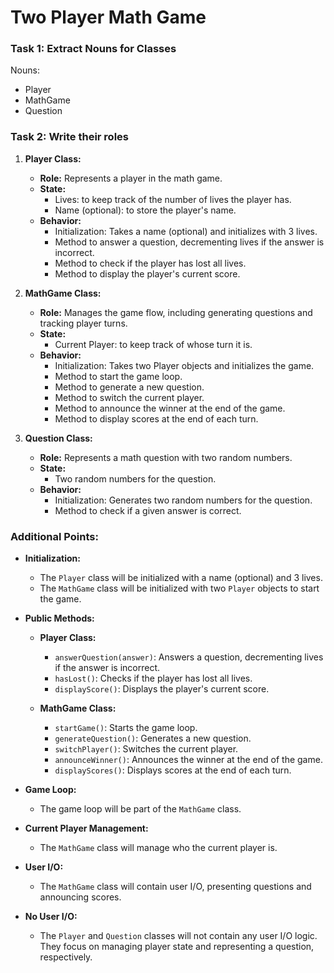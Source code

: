 # Two Player Math Game

### Task 1: Extract Nouns for Classes

Nouns:
- Player
- MathGame
- Question

### Task 2: Write their roles

1. **Player Class:**
   - **Role:** Represents a player in the math game.
   - **State:**
     - Lives: to keep track of the number of lives the player has.
     - Name (optional): to store the player's name.
   - **Behavior:**
     - Initialization: Takes a name (optional) and initializes with 3 lives.
     - Method to answer a question, decrementing lives if the answer is incorrect.
     - Method to check if the player has lost all lives.
     - Method to display the player's current score.

2. **MathGame Class:**
   - **Role:** Manages the game flow, including generating questions and tracking player turns.
   - **State:**
     - Current Player: to keep track of whose turn it is.
   - **Behavior:**
     - Initialization: Takes two Player objects and initializes the game.
     - Method to start the game loop.
     - Method to generate a new question.
     - Method to switch the current player.
     - Method to announce the winner at the end of the game.
     - Method to display scores at the end of each turn.

3. **Question Class:**
   - **Role:** Represents a math question with two random numbers.
   - **State:**
     - Two random numbers for the question.
   - **Behavior:**
     - Initialization: Generates two random numbers for the question.
     - Method to check if a given answer is correct.

### Additional Points:

- **Initialization:**
  - The `Player` class will be initialized with a name (optional) and 3 lives.
  - The `MathGame` class will be initialized with two `Player` objects to start the game.

- **Public Methods:**
  - **Player Class:**
    - `answerQuestion(answer)`: Answers a question, decrementing lives if the answer is incorrect.
    - `hasLost()`: Checks if the player has lost all lives.
    - `displayScore()`: Displays the player's current score.

  - **MathGame Class:**
    - `startGame()`: Starts the game loop.
    - `generateQuestion()`: Generates a new question.
    - `switchPlayer()`: Switches the current player.
    - `announceWinner()`: Announces the winner at the end of the game.
    - `displayScores()`: Displays scores at the end of each turn.

- **Game Loop:**
  - The game loop will be part of the `MathGame` class.

- **Current Player Management:**
  - The `MathGame` class will manage who the current player is.

- **User I/O:**
  - The `MathGame` class will contain user I/O, presenting questions and announcing scores.

- **No User I/O:**
  - The `Player` and `Question` classes will not contain any user I/O logic. They focus on managing player state and representing a question, respectively.
